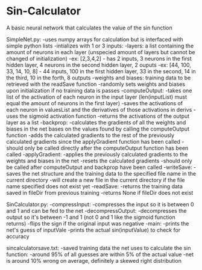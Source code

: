 # Sin-Calculator
A basic neural network that calculates the value of the sin function

SimpleNet.py:
-uses numpy arrays for calculation but is interfaced with simple python lists
-intializes with 1 or 3 inputs:
  -layers: a list containing the amount of neurons in each layer (unspecied amount of layers but cannot be changed of initialization)
    -ex: [2,3,4,2] - has 2 inputs, 3 neurons in the first hidden layer, 4 neurons in the second hidden layer, 2 ouputs
    -ex: [44, 100, 33, 14, 10, 8] - 44 inputs, 100 in the first hidden layer, 33 in the second, 14 in the third, 10 in the forth, 8 outputs
  -weights and biases: training data to be retrieved with the readSave function
    -randomly sets weights and biases upon initialization if no training data is passes
-computeOutput:
  -takes one list of the activation of each neuron in the input layer (len(inputList) must equal the amount of neurons in the first layer)
  -saves the activations of each neuron in valuesList and the derivatives of those activations in derivs
    -uses the sigmoid activation function
  -returns the activations of the output layer as a list
-backprop:
  -calculates the gradients of all the weights and biases in the net bases on the values found by calling the computeOutput function
  -adds the calculated gradients to the rest of the previously calculated gradients since the applyGradient function has been called
  -should only be called directly after the computeOutput function has been called
-applyGradient:
  -applies the previously calculated gradients to the weights and biases in the net
  -resets the calculated gradients
  -should only be called after computeOutput and backprop have been called
-writeSave:
  -saves the net structure and the training data to the specified file name in the current directory
  -will create a new file in the current directory if the file name specified does not exist yet
-readSave:
  -returns the training data saved in fileDir from previous training
  -returns None if fileDir does not exist
  
SinCalculator.py:
  -compressInput:
    -compresses the input so it is between 0 and 1 and can be fed to the net
  -decompressOutput:
    -decompresses the output so it's between -1 and 1 (not 0 and 1 like the sigmoid function returns)
    -flips the sign if the original input was negative
  -main:
    -prints the net's guess of inputVale
    -prints the actual sin(inputValue) to check for accuracy

sincalculatorsave.txt:
  -saved training data the net uses to calculate the sin function:
    -around 95% of all guesses are within 5% of the actual value
    -net is around 10% wrong on average, definitely a skewed right distribution 
